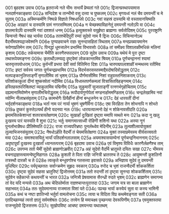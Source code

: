 001	बृहदश्व उवाच
001a	हृतराज्ये नले भीमः सभार्ये प्रेष्यतां गते
001c	द्विजान्प्रस्थापयामास नलदर्शनकाङ्क्षया
002a	सन्दिदेश च तान्भीमो वसु दत्त्वा च पुष्कलम्
002c	मृगयध्वं नलं चैव दमयन्तीं च मे सुताम्
003a	अस्मिन्कर्मणि निष्पन्ने विज्ञाते निषधाधिपे
003c	गवां सहस्रं दास्यामि यो वस्तावानयिष्यति
003e	अग्रहारं च दास्यामि ग्रामं नगरसम्मितम्
004a	न चेच्छक्याविहानेतुं दमयन्ती नलोऽपि वा
004c	ज्ञातमात्रेऽपि दास्यामि गवां दशशतं धनम्
005a	इत्युक्तास्ते ययुर्हृष्टा ब्राह्मणाः सर्वतोदिशम्
005c	पुरराष्ट्राणि चिन्वन्तो नैषधं सह भार्यया
006a	ततश्चेदिपुरीं रम्यां सुदेवो नाम वै द्विजः
006c	विचिन्वानोऽथ वैदर्भीमपश्यद्राजवेश्मनि
006e	पुण्याहवाचने राज्ञः सुनन्दासहितां स्थिताम्
007a	मन्दप्रख्यायमानेन रूपेणाप्रतिमेन ताम्
007c	पिनद्धां धूमजालेन प्रभामिव विभावसोः
008a	तां समीक्ष्य विशालाक्षीमधिकं मलिनां कृशाम्
008c	तर्कयामास भैमीति कारणैरुपपादयन्
009	सुदेव उवाच
009a	यथेयं मे पुरा दृष्टा तथारूपेयमङ्गना
009c	कृतार्थोऽस्म्यद्य दृष्ट्वेमां लोककान्तामिव श्रियम्
010a	पूर्णचन्द्राननां श्यामां चारुवृत्तपयोधराम्
010c	कुर्वन्तीं प्रभया देवीं सर्वा वितिमिरा दिशः
011a	चारुपद्मपलाशाक्षीं मन्मथस्य रतीमिव
011c	इष्टां सर्वस्य जगतः पूर्णचन्द्रप्रभामिव
012a	विदर्भसरसस्तस्माद्दैवदोषादिवोद्धृताम्
012c	मलपङ्कानुलिप्ताङ्गीं मृणालीमिव तां भृशम्
013a	पौर्णमासीमिव निशां राहुग्रस्तनिशाकराम्
013c	पतिशोकाकुलां दीनां शुष्कस्रोतां नदीमिव
014a	विध्वस्तपर्णकमलां वित्रासितविहङ्गमाम्
014c	हस्तिहस्तपरिक्लिष्टां व्याकुलामिव पद्मिनीम्
015a	सुकुमारीं सुजाताङ्गीं रत्नगर्भगृहोचिताम्
015c	दह्यमानामिवोष्णेन मृणालीमचिरोद्धृताम्
016a	रूपौदार्यगुणोपेतां मण्डनार्हाममण्डिताम्
016c	चन्द्रलेखामिव नवां व्योम्नि नीलाभ्रसंवृताम्
017a	कामभोगैः प्रियैर्हीनां हीनां बन्धुजनेन च
017c	देहं धारयतीं दीनां भर्तृदर्शनकाङ्क्षया
018a	भर्ता नाम परं नार्या भूषणं भूषणैर्विना
018c	एषा विरहिता तेन शोभनापि न शोभते
019a	दुष्करं कुरुतेऽत्यर्थं हीनो यदनया नलः
019c	धारयत्यात्मनो देहं न शोकेनावसीदति
020a	इमामसितकेशान्तां शतपत्रायतेक्षणाम्
020c	सुखार्हां दुःखितां दृष्ट्वा ममापि व्यथते मनः
021a	कदा नु खलु दुःखस्य पारं यास्यति वै शुभा
021c	भर्तुः समागमात्साध्वी रोहिणी शशिनो यथा
022a	अस्या नूनं पुनर्लाभान्नैषधः प्रीतिमेष्यति
022c	राजा राज्यपरिभ्रष्टः पुनर्लब्ध्वेव मेदिनीम्
023a	तुल्यशीलवयोयुक्तां तुल्याभिजनसंयुताम्
023c	नैषधोऽर्हति वैदर्भीं तं चेयमसितेक्षणा
024a	युक्तं तस्याप्रमेयस्य वीर्यसत्त्ववतो मया
024c	समाश्वासयितुं भार्यां पतिदर्शनलालसाम्
025a	अयमाश्वासयाम्येनां पूर्णचन्द्रनिभाननाम्
025c	अदृष्टपूर्वां दुःखस्य दुःखार्तां ध्यानतत्पराम्
026	बृहदश्व उवाच
026a	एवं विमृश्य विविधैः कारणैर्लक्षणैश्च ताम्
026c	उपगम्य ततो भैमीं सुदेवो ब्राह्मणोऽब्रवीत्
027a	अहं सुदेवो वैदर्भि भ्रातुस्ते दयितः सखा
027c	भीमस्य वचनाद्राज्ञस्त्वामन्वेष्टुमिहागतः
028a	कुशली ते पिता राज्ञि जनित्री भ्रातरश्च ते
028c	आयुष्मन्तौ कुशलिनौ तत्रस्थौ दारकौ च ते
028e	त्वत्कृते बन्धुवर्गाश्च गतसत्त्वा इवासते
029a	अभिज्ञाय सुदेवं तु दमयन्ती युधिष्ठिर
029c	पर्यपृच्छत्ततः सर्वान्क्रमेण सुहृदः स्वकान्
030a	रुरोद च भृशं राजन्वैदर्भी शोककर्शिता
030c	दृष्ट्वा सुदेवं सहसा भ्रातुरिष्टं द्विजोत्तमम्
031a	ततो रुदन्तीं तां दृष्ट्वा सुनन्दा शोककर्शिताम्
031c	सुदेवेन सहैकान्ते कथयन्तीं च भारत
032a	जनित्र्यै प्रेषयामास सैरन्ध्री रुदते भृशम्
032c	ब्राह्मणेन समागम्य तां वेद यदि मन्यसे
033a	अथ चेदिपतेर्माता राज्ञश्चान्तःपुरात्तदा
033c	जगाम यत्र सा बाला ब्राह्मणेन सहाभवत्
034a	ततः सुदेवमानाय्य राजमाता विशां पते
034c	पप्रच्छ भार्या कस्येयं सुता वा कस्य भामिनी
035a	कथं च नष्टा ज्ञातिभ्यो भर्तुर्वा वामलोचना
035c	त्वया च विदिता विप्र कथमेवङ्गता सती
036a	एतदिच्छाम्यहं त्वत्तो ज्ञातुं सर्वमशेषतः
036c	तत्त्वेन हि ममाचक्ष्व पृच्छन्त्या देवरूपिणीम्
037a	एवमुक्तस्तया राजन्सुदेवो द्विजसत्तमः
037c	सुखोपविष्ट आचष्ट दमयन्त्या यथातथम्
